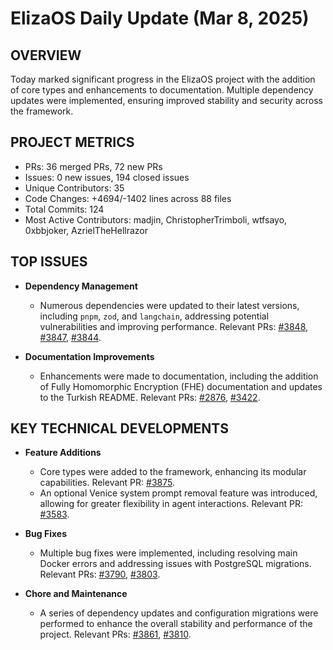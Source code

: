 # ElizaOS Daily Update (Mar 8, 2025)

## OVERVIEW 
Today marked significant progress in the ElizaOS project with the addition of core types and enhancements to documentation. Multiple dependency updates were implemented, ensuring improved stability and security across the framework.

## PROJECT METRICS
- PRs: 36 merged PRs, 72 new PRs
- Issues: 0 new issues, 194 closed issues
- Unique Contributors: 35
- Code Changes: +4694/-1402 lines across 88 files
- Total Commits: 124
- Most Active Contributors: madjin, ChristopherTrimboli, wtfsayo, 0xbbjoker, AzrielTheHellrazor

## TOP ISSUES
- **Dependency Management**
  - Numerous dependencies were updated to their latest versions, including `pnpm`, `zod`, and `langchain`, addressing potential vulnerabilities and improving performance. Relevant PRs: [#3848](https://github.com/elizaos/eliza/pull/3848), [#3847](https://github.com/elizaos/eliza/pull/3847), [#3844](https://github.com/elizaos/eliza/pull/3844).

- **Documentation Improvements**
  - Enhancements were made to documentation, including the addition of Fully Homomorphic Encryption (FHE) documentation and updates to the Turkish README. Relevant PRs: [#2876](https://github.com/elizaos/eliza/pull/2876), [#3422](https://github.com/elizaos/eliza/pull/3422).

## KEY TECHNICAL DEVELOPMENTS
- **Feature Additions**
  - Core types were added to the framework, enhancing its modular capabilities. Relevant PR: [#3875](https://github.com/elizaos/eliza/pull/3875).
  - An optional Venice system prompt removal feature was introduced, allowing for greater flexibility in agent interactions. Relevant PR: [#3583](https://github.com/elizaos/eliza/pull/3583).

- **Bug Fixes**
  - Multiple bug fixes were implemented, including resolving main Docker errors and addressing issues with PostgreSQL migrations. Relevant PRs: [#3790](https://github.com/elizaos/eliza/pull/3790), [#3803](https://github.com/elizaos/eliza/pull/3803).

- **Chore and Maintenance**
  - A series of dependency updates and configuration migrations were performed to enhance the overall stability and performance of the project. Relevant PRs: [#3861](https://github.com/elizaos/eliza/pull/3861), [#3810](https://github.com/elizaos/eliza/pull/3810).